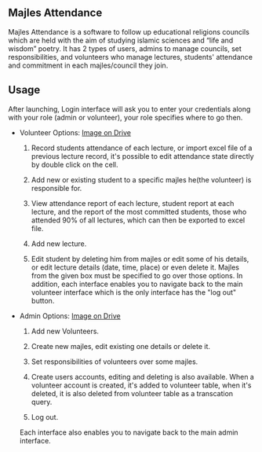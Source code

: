 ## Majles Attendance
   Majles Attendance is a software to follow up educational religions councils which are held with the aim of studying islamic sciences and “life and wisdom” poetry.
   It has 2 types of users, admins to manage councils, set responsibilities, and volunteers who manage lectures, students' attendance and commitment in each majles/council they join.    
    
## Usage
   After launching, Login interface will ask you to enter your credentials along with your role (admin or volunteer), your role specifies where to go then.
   
   * Volunteer Options:
      [Image on Drive](https://drive.google.com/open?id=19S95lTRz5toGrwzZFCzNCR6whdRR2RMZ)
        1. Record students attendance of each lecture, or import excel file of a previous lecture record, it's possible to edit attendance state directly by double click on the cell.
	      
        2. Add new or existing student to a specific majles he(the volunteer) is responsible for.
	      
        3. View attendance report of each lecture, student report at each lecture, and the report of the most committed students, those who attended 90% of all lectures, which can then be exported to excel file.
	      
        4. Add new lecture.
	      
        5. Edit student by deleting him from majles or edit some of his details,
  	      or edit lecture details (date, time, place) or even delete it. 
      Majles from the given box must be specified to go over those options. In addition, each interface enables you to navigate back to the main volunteer interface which is the only interface has the "log out" button.
      
      
   * Admin Options:
      [Image on Drive](https://drive.google.com/open?id=1_VzDsGVtiPytST7hRzhLmzFJ4neZM3hm)
        
        1. Add new Volunteers.
        
        2. Create new majles, edit existing one details or delete it.
	      
        3. Set responsibilities of volunteers over some majles.
	      
        4. Create users accounts, editing and deleting is also available. When a volunteer account is created, it's added to volunteer table, when it's deleted, it is also deleted from volunteer table as a transcation query.
	      
        5. Log out.
        
        Each interface also enables you to navigate back to the main admin interface.

    



